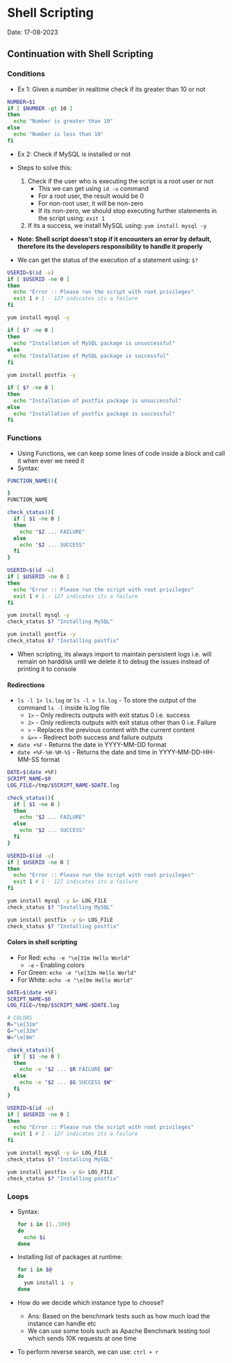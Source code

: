 # Shell Scripting

Date: 17-08-2023

## Continuation with Shell Scripting

### Conditions

- Ex 1: Given a number in realtime check if its greater than 10 or not

```bash
NUMBER=$1
if [ $NUMBER -gt 10 ]
then
  echo "Number is greater than 10"
else
  echo "Number is less than 10"
fi
```

- Ex 2: Check if MySQL is installed or not
- Steps to solve this:
  1. Check if the user who is executing the script is a root user or not
      - This we can get using `id -u` command
      - For a root user, the result would be 0
      - For non-root user, it will be non-zero
      - If its non-zero, we should stop executing further statements in the script using: `exit 1`
  2. If its a success, we install MySQL using: `yum install mysql -y`

- **Note: Shell script doesn't stop if it encounters an error by default, therefore its the developers responsibility to handle it properly**
- We can get the status of the execution of a statement using: `$?`

```bash
USERID=$(id -u)
if [ $USERID -ne 0 ]
then
  echo "Error :: Please run the script with root privileges"
  exit 1 # 1 - 127 indicates its a failure
fi

yum install mysql -y

if [ $? -ne 0 ]
then
  echo "Installation of MySQL package is unsuccessful"
else
  echo "Installation of MySQL package is successful"
fi

yum install postfix -y

if [ $? -ne 0 ]
then
  echo "Installation of postfix package is unsuccessful"
else
  echo "Installation of postfix package is successful"
fi
```

### Functions

- Using Functions, we can keep some lines of code inside a block and call it when ever we need it
- Syntax:

```bash
FUNCTION_NAME(){

}
FUNCTION_NAME
```

```bash
check_status(){
  if [ $1 -ne 0 ]
  then
    echo "$2 ... FAILURE"
  else
    echo "$2 ... SUCCESS"
  fi
}

USERID=$(id -u)
if [ $USERID -ne 0 ]
then
  echo "Error :: Please run the script with root privileges"
  exit 1 # 1 - 127 indicates its a failure
fi

yum install mysql -y
check_status $? "Installing MySQL"

yum install postfix -y
check_status $? "Installing postfix"
```

- When scripting, its always import to maintain persistent logs i.e. will remain on harddisk until we delete it to debug the issues instead of printing it to console

#### Redirections

- `ls -l 1> ls.log` or `ls -l > ls.log` - To store the output of the command `ls -l` inside ls.log file
  - `1>` - Only redirects outputs with exit status 0 i.e. success
  - `2>` - Only redirects outputs with exit status other than 0 i.e. Failure
  - `>` - Replaces the previous content with the current content
  - `&>>` - Redirect both success and failure outputs
- `date +%F` - Returns the date in YYYY-MM-DD format
- `date +%F-%H-%M-%S` - Returns the date and time in YYYY-MM-DD-HH-MM-SS format

```bash
DATE=$(date +%F)
SCRIPT_NAME=$0
LOG_FILE=/tmp/$SCRIPT_NAME-$DATE.log

check_status(){
  if [ $1 -ne 0 ]
  then
    echo "$2 ... FAILURE"
  else
    echo "$2 ... SUCCESS"
  fi
}

USERID=$(id -u)
if [ $USERID -ne 0 ]
then
  echo "Error :: Please run the script with root privileges"
  exit 1 # 1 - 127 indicates its a failure
fi

yum install mysql -y &> LOG_FILE
check_status $? "Installing MySQL"

yum install postfix -y &> LOG_FILE
check_status $? "Installing postfix"
```

#### Colors in shell scripting

- For Red: `echo -e "\e[31m Hello World"`
  - `-e` - Enabling colors
- For Green: `echo -e "\e[32m Hello World"`
- For White: `echo -e "\e[0m Hello World"`

```bash
DATE=$(date +%F)
SCRIPT_NAME=$0
LOG_FILE=/tmp/$SCRIPT_NAME-$DATE.log

# COLORS
R="\e[31m"
G="\e[32m"
W="\e[0m"

check_status(){
  if [ $1 -ne 0 ]
  then
    echo -e "$2 ... $R FAILURE $W"
  else
    echo -e "$2 ... $G SUCCESS $W"
  fi
}

USERID=$(id -u)
if [ $USERID -ne 0 ]
then
  echo "Error :: Please run the script with root privileges"
  exit 1 # 1 - 127 indicates its a failure
fi

yum install mysql -y &> LOG_FILE
check_status $? "Installing MySQL"

yum install postfix -y &> LOG_FILE
check_status $? "Installing postfix"
```

### Loops

- Syntax:

  ```bash
  for i in {1..100}
  do
    echo $i
  done
  ```

- Installing list of packages at runtime:

  ```bash
  for i in $@
  do
    yum install i -y
  done
  ```

- How do we decide which instance type to choose?
  - Ans: Based on the benchmark tests such as how much load the instance can handle etc
  - We can use some tools such as Apache Benchmark testing tool which sends 10K requests at one time
- To perform reverse search, we can use: `ctrl + r`